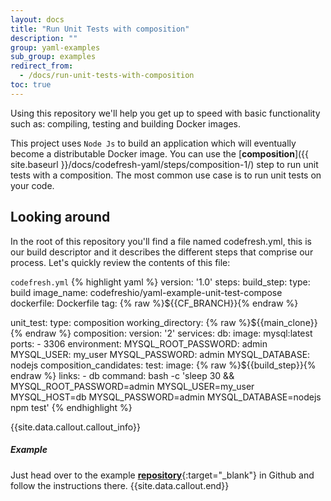 ```yaml
---
layout: docs
title: "Run Unit Tests with composition"
description: ""
group: yaml-examples
sub_group: examples
redirect_from:
  - /docs/run-unit-tests-with-composition
toc: true
---
```

Using this repository we'll help you get up to speed with basic functionality such as: compiling, testing and building Docker images.

This project uses `Node Js` to build an application which will eventually become a distributable Docker image.
You can use the [**composition**]({{ site.baseurl }}/docs/codefresh-yaml/steps/composition-1/) step to run unit tests with a composition. The most common use case is to run unit tests on your code.

## Looking around

In the root of this repository you'll find a file named codefresh.yml, this is our build descriptor and it describes the different steps that comprise our process. Let's quickly review the contents of this file:

  `codefresh.yml`
{% highlight yaml %}
version: '1.0'
steps:
  build_step:
    type: build
    image_name: codefreshio/yaml-example-unit-test-compose
    dockerfile: Dockerfile
    tag: {% raw %}${{CF_BRANCH}}{% endraw %}

  unit_test:
    type: composition
    working_directory: {% raw %}${{main_clone}}{% endraw %}
    composition:
        version: '2'
        services:
          db:
            image: mysql:latest
            ports:
              - 3306
            environment:
              MYSQL_ROOT_PASSWORD: admin
              MYSQL_USER: my_user
              MYSQL_PASSWORD: admin
              MYSQL_DATABASE: nodejs
    composition_candidates:
        test:
          image: {% raw %}${{build_step}}{% endraw %}
          links:
            - db
            command: bash -c 'sleep 30 && MYSQL_ROOT_PASSWORD=admin MYSQL_USER=my_user MYSQL_HOST=db MYSQL_PASSWORD=admin MYSQL_DATABASE=nodejs npm test'
{% endhighlight %}

{{site.data.callout.callout_info}}
##### Example

Just head over to the example [**repository**](https://github.com/codefreshdemo/cf-example-unit-tests-with-composition){:target="_blank"} in Github and follow the instructions there. 
{{site.data.callout.end}}
